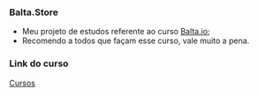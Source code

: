 ### Balta.Store

- Meu projeto de estudos referente ao curso [Balta.io](http://balta.io "Balta.io");
- Recomendo a todos que façam esse curso, vale muito a pena.

### Link do curso
[Cursos](https://balta.io/cursos/1974)
